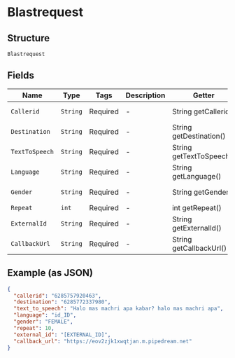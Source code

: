 
# Blastrequest

## Structure

`Blastrequest`

## Fields

| Name | Type | Tags | Description | Getter | Setter |
|  --- | --- | --- | --- | --- | --- |
| `Callerid` | `String` | Required | - | String getCallerid() | setCallerid(String callerid) |
| `Destination` | `String` | Required | - | String getDestination() | setDestination(String destination) |
| `TextToSpeech` | `String` | Required | - | String getTextToSpeech() | setTextToSpeech(String textToSpeech) |
| `Language` | `String` | Required | - | String getLanguage() | setLanguage(String language) |
| `Gender` | `String` | Required | - | String getGender() | setGender(String gender) |
| `Repeat` | `int` | Required | - | int getRepeat() | setRepeat(int repeat) |
| `ExternalId` | `String` | Required | - | String getExternalId() | setExternalId(String externalId) |
| `CallbackUrl` | `String` | Required | - | String getCallbackUrl() | setCallbackUrl(String callbackUrl) |

## Example (as JSON)

```json
{
  "callerid": "6285757920463",
  "destination": "6285772337980",
  "text_to_speech": "Halo mas machri apa kabar? halo mas machri apa",
  "language": "id_ID",
  "gender": "FEMALE",
  "repeat": 10,
  "external_id": "[EXTERNAL_ID]",
  "callback_url": "https://eov2zjk1xwqtjan.m.pipedream.net"
}
```

